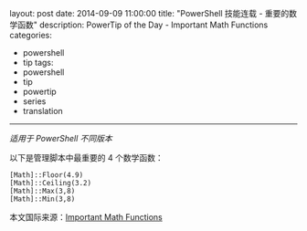 ﻿layout: post
date: 2014-09-09 11:00:00
title: "PowerShell 技能连载 - 重要的数学函数"
description: PowerTip of the Day - Important Math Functions
categories:
- powershell
- tip
tags:
- powershell
- tip
- powertip
- series
- translation
---
_适用于 PowerShell 不同版本_

以下是管理脚本中最重要的 4 个数学函数：

    [Math]::Floor(4.9)
    [Math]::Ceiling(3.2)
    [Math]::Max(3,8)
    [Math]::Min(3,8)

<!--more-->
本文国际来源：[Important Math Functions](http://community.idera.com/powershell/powertips/b/tips/posts/important-math-functions)
